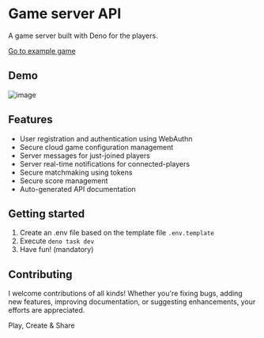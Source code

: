 # Game server API

A game server built with Deno for the players.

[Go to example game](https://miguelripoll23.github.io/hood-ball/)

## Demo

![image](https://github.com/user-attachments/assets/3a888869-0ea6-488e-b5d5-181453022672)

## Features

- User registration and authentication using WebAuthn
- Secure cloud game configuration management
- Server messages for just-joined players
- Server real-time notifications for connected-players
- Secure matchmaking using tokens
- Secure score management
- Auto-generated API documentation

## Getting started

1. Create an .env file based on the template file `.env.template`
2. Execute `deno task dev`
3. Have fun! (mandatory)

## Contributing

I welcome contributions of all kinds! Whether you're fixing bugs, adding new
features, improving documentation, or suggesting enhancements, your efforts are
appreciated.

Play, Create & Share
